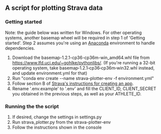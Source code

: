 ## A script for plotting Strava data

### Getting started
Note: the guide below was written for Windows. For other operating systems, another basemap wheel will be required in step 1 of 'Getting started'. Step 2 assumes you're using an [Anaconda](https://www.anaconda.com/distribution/) environment to handle dependencies.
1. Download the basemap-1.2.1-cp36-cp36m-win_amd64.whl file from https://www.lfd.uci.edu/~gohlke/pythonlibs/. (If you're running a 32-bit operating system, take basemap‑1.2.1‑cp36‑cp36m‑win32.whl instead, and update environment.yml for that)
2. Run "conda env create --name strava-plotter-env -f environment.yml"
3. Follow section B of [Strava's instructions for creating an app](https://developers.strava.com/docs/getting-started/). 
4. Rename '.env.example' to '.env' and fill the CLIENT_ID, CLIENT_SECRET you obtained in the previous steps, as well as your ATHLETE_ID.

### Running the the script
1. If desired, change the settings in settings.py
2. Run strava_plotter.py from the strava-plotter-env
3. Follow the instructions shown in the console
